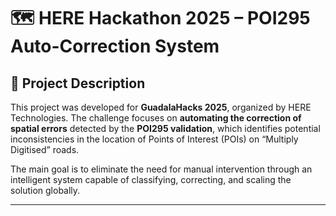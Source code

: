 # 🗺️ HERE Hackathon 2025 – POI295 Auto-Correction System

## 📌 Project Description

This project was developed for **GuadalaHacks 2025**, organized by HERE Technologies. The challenge focuses on **automating the correction of spatial errors** detected by the **POI295 validation**, which identifies potential inconsistencies in the location of Points of Interest (POIs) on “Multiply Digitised” roads.

The main goal is to eliminate the need for manual intervention through an intelligent system capable of classifying, correcting, and scaling the solution globally.

---
